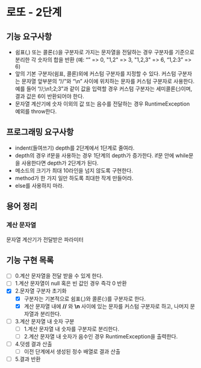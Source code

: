 # 로또 - 2단계
## 기능 요구사항
- 쉼표(,) 또는 콜론(:)을 구분자로 가지는 문자열을 전달하는 경우 구분자를 기준으로 분리한 각 숫자의 합을 반환 (예: “” => 0, "1,2" => 3, "1,2,3" => 6, “1,2:3” => 6)
- 앞의 기본 구분자(쉼표, 콜론)외에 커스텀 구분자를 지정할 수 있다. 커스텀 구분자는 문자열 앞부분의 “//”와 “\n” 사이에 위치하는 문자를 커스텀 구분자로 사용한다. 예를 들어 “//;\n1;2;3”과 같이 값을 입력할 경우 커스텀 구분자는 세미콜론(;)이며, 결과 값은 6이 반환되어야 한다.
- 문자열 계산기에 숫자 이외의 값 또는 음수를 전달하는 경우 RuntimeException 예외를 throw한다.


## 프로그래밍 요구사항
- indent(들여쓰기) depth를 2단계에서 1단계로 줄여라.
- depth의 경우 if문을 사용하는 경우 1단계의 depth가 증가한다. if문 안에 while문을 사용한다면 depth가 2단계가 된다.
- 메소드의 크기가 최대 10라인을 넘지 않도록 구현한다.
- method가 한 가지 일만 하도록 최대한 작게 만들어라.
- else를 사용하지 마라.

## 용어 정리
### 계산 문자열
문자열 계산기가 전달받은 파라미터

## 기능 구현 목록
* [ ] 0.계산 문자열을 전달 받을 수 있게 한다.
* [ ] 1.계산 문자열이 null 혹은 빈 값인 경우 즉각 0 반환
* [x] 2.문자열 구분자 초기화
  * [x] 구분자는 기본적으로 쉼표(,)와 콜론(:)를 구분자로 한다.
  * [x] 계산 문자열 내에  **//** 와 **\n** 사이에 있는 문자를 커스텀 구분자로 하고, 나머지 문자열과 분리한다.
* [ ] 3.계산 문자열 내 숫자 구분
  * [ ] 1.계산 문자열 내 숫자를 구분자로 분리한다.
  * [ ] 2.계산 문자열 내 숫자가 음수인 경우 RuntimeException을 출력한다. 
* [ ] 4.덧셈 결과 산출
  * [ ] 이전 단계에서 생성된 정수 배열로 결과 산출
* [ ] 5.결과 반환